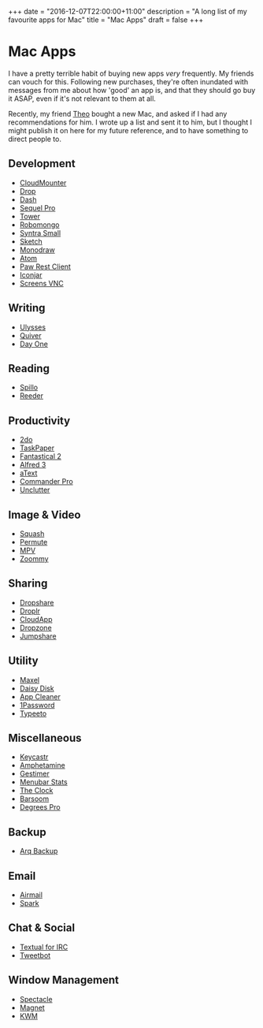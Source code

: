 +++
date = "2016-12-07T22:00:00+11:00"
description = "A long list of my favourite apps for Mac"
title = "Mac Apps"
draft = false
+++

# Mac Apps
I have a pretty terrible habit of buying new apps _very_ frequently. My friends can vouch for this. Following new purchases, they're often inundated with messages from me about how 'good' an app is, and that they should go buy it ASAP, even if it's not relevant to them at all.

Recently, my friend [Theo](http://kortex.co.za) bought a new Mac, and asked if I had any recommendations for him. I wrote up a list and sent it to him, but I thought I might publish it on here for my future reference, and to have something to direct people to.

## Development
* [CloudMounter](http://mac.eltima.com/mount-cloud-drive.html)
* [Drop](https://itunes.apple.com/us/app/drop-color-picker/id1173932628?mt=12)
* [Dash](https://kapeli.com/dash)
* [Sequel Pro](http://www.sequelpro.com)
* [Tower](https://www.git-tower.com/mac/)
* [Robomongo](https://robomongo.org)
* [Syntra Small](http://small.syntra.io)
* [Sketch](https://www.sketchapp.com)
* [Monodraw](https://monodraw.helftone.com)
* [Atom](https://atom.io)
* [Paw Rest Client](https://paw.cloud)
* [Iconjar](http://geticonjar.com)
* [Screens VNC](http://edovia.com/screens/)

## Writing
* [Ulysses](https://ulyssesapp.com)
* [Quiver](https://itunes.apple.com/us/app/quiver-programmers-notebook/id866773894?mt=12)
* [Day One](http://dayoneapp.com)

## Reading
* [Spillo](https://itunes.apple.com/us/app/spillo/id873245660?mt=12)
* [Reeder](http://reederapp.com/mac/)

## Productivity
* [2do](http://www.2doapp.com/mac/)
* [TaskPaper](https://www.taskpaper.com)
* [Fantastical 2](https://flexibits.com/fantastical)
* [Alfred 3](https://www.alfredapp.com)
* [aText](https://www.trankynam.com/atext/)
* [Commander Pro](http://mac.eltima.com/file-manager.html)
* [Unclutter](https://unclutterapp.com)

## Image & Video
* [Squash](https://realmacsoftware.com/squash/)
* [Permute](https://itunes.apple.com/us/app/permute-2/id731738567?mt=12)
* [MPV](https://mpv.io)
* [Zoommy](https://zoommyapp.com)

## Sharing
* [Dropshare](https://getdropsha.re)
* [Droplr](http://d.pr)
* [CloudApp](http://cl.ly/)
* [Dropzone](https://aptonic.com)
* [Jumpshare](https://jumpshare.com)

## Utility
* [Maxel](https://maxelapp.com)
* [Daisy Disk](https://daisydiskapp.com)
* [App Cleaner](https://freemacsoft.net/appcleaner/)
* [1Password](https://1password.com)
* [Typeeto](http://mac.eltima.com/bluetooth-keyboard.html)

## Miscellaneous
* [Keycastr](https://github.com/keycastr/keycastr)
* [Amphetamine](https://itunes.apple.com/us/app/amphetamine/id937984704?mt=12)
* [Gestimer](https://itunes.apple.com/us/app/gestimer/id990588172?mt=12)
* [Menubar Stats](https://www.seense.com/menubarstats/)
* [The Clock](https://www.seense.com/the_clock/)
* [Barsoom](https://www.seense.com/barsoom/)
* [Degrees Pro](https://itunes.apple.com/us/app/degrees-pro-weather/id951510024?mt=12)

## Backup
* [Arq Backup](https://www.arqbackup.com)

## Email
* [Airmail](http://airmailapp.com)
* [Spark](https://sparkmailapp.com)

## Chat & Social
* [Textual for IRC](https://www.codeux.com/textual/)
* [Tweetbot](http://tapbots.com/tweetbot/)

## Window Management
* [Spectacle](https://www.spectacleapp.com)
* [Magnet](https://itunes.apple.com/us/app/magnet/id441258766?mt=12)
* [KWM](https://github.com/koekeishiya/kwm)
